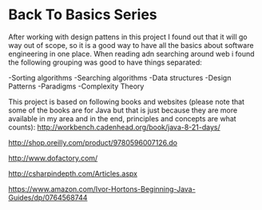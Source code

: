 # Back To Basics Series

After working with design pattens in this project I found out that it will go way out of scope, so it is a good way to have all the basics about software engineering in one place. When reading adn searching around web i found the following grouping was good to have things separated:

-Sorting algorithms
-Searching algorithms
-Data structures
-Design Patterns
-Paradigms
-Complexity Theory

This project is based on following books and websites (please note that some of the books are for Java but that is just because they are more available in my area and in the end, principles and concepts are what counts):
http://workbench.cadenhead.org/book/java-8-21-days/

http://shop.oreilly.com/product/9780596007126.do

http://www.dofactory.com/

http://csharpindepth.com/Articles.aspx

https://www.amazon.com/Ivor-Hortons-Beginning-Java-Guides/dp/0764568744
